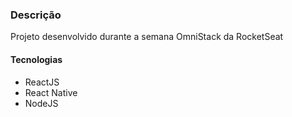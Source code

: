 
### Descrição
Projeto desenvolvido durante a semana OmniStack da RocketSeat


#### Tecnologias
- ReactJS
- React Native
- NodeJS
